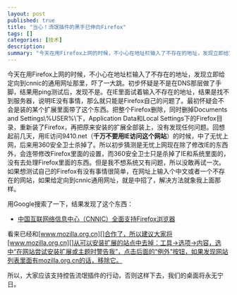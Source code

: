 ```yaml
---
layout: post
published: true
title: "当心！流氓插件的黑手已伸向Firefox"
tags: []
categories: [技术]    
description: 
summary: "今天在用Firefox上网的时候，不小心在地址栏输入了不存在的地址，发现立即给定向到cnnic的通用网址那里，吓了一大跳。初步怀疑是不是在DNS那层做了手脚，结果用ping测试后，发现不是。在IE里面试着输入不存在的地址，结果是找不到服务器"
---
```

今天在用Firefox上网的时候，不小心在地址栏输入了不存在的地址，发现立即给定向到cnnic的通用网址那里，吓了一大跳。初步怀疑是不是在DNS那层做了手脚，结果用ping测试后，发现不是。在IE里面试着输入不存在的地址，结果是找不到服务器，说明IE没有事情，那么就只能是Firefox自己的问题了。最初怀疑会不会是装的某个扩展里面带了这个东西。把整个Firefox删除，同时删掉Documents and Settings\\%USER%\\下，Application Data和Local Settings下的Firefox目录，重新装了Firefox，再把原来安装的扩展全部装上，没有发现任何问题。回想起前几天，用IE访问9410.net（**千万不要用IE访问这个网站**）的时候，中了无忧上网，后来用360安全卫士杀掉了。所以初步猜测是无忧上网现在除了修改IE的东西外，会连带修改Firefox里面的设置，而360安全卫士只是杀掉了IE和系统里面的，没有去处理Firefox里面的东西。但是我不想系统又有问题，所以没敢再试一次。如果想测试自己的Firefox有没有事情很简单，在网址上输入个中文或者一个不存在的网站，如果给定向到cnnic通用网址，就是中招了，解决方法就象我上面那样。  
  
用Google搜索了一下，结果发现了这个东西：  


 *  [中国互联网络信息中心（CNNIC）全面支持Firefox浏览器][CNNIC_Firefox]

看来已经和[www.mozilla.org.cn][]合作了，所以建议大家将[www.mozilla.org.cn][]从可以安装扩展的站点中去掉：工具->选项->内容，选中“在网站尝试安装扩展或主题时警告我”，点击后面的“例外”按钮，如果发现网站列表里面有mozilla.org.cn的话，移除它。

所以，大家应该支持控告流氓插件的行动，否则这样下去，我们的桌面将永无宁日。


[CNNIC_Firefox]: http://www.mozilla.org.cn/news/20050927.jsp
[www.mozilla.org.cn]: http://www.mozilla.org.cn